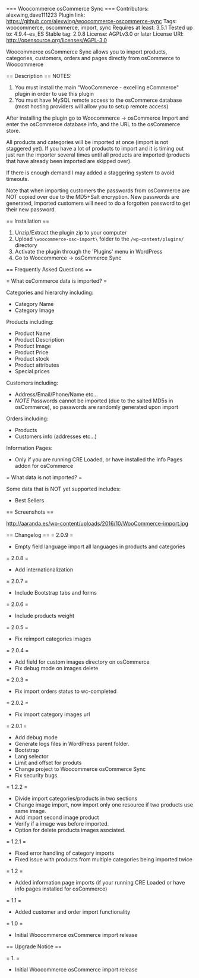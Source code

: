 === Woocommerce osCommerce Sync ===
Contributors: alexwing,dave111223
Plugin link: https://github.com/alexwing/woocommerce-oscommerce-sync
Tags: woocommerce, oscommerce, import, sync
Requires at least: 3.5.1
Tested up to: 4.9.4–es_ES
Stable tag: 2.0.8
License: AGPLv3.0 or later
License URI: http://opensource.org/licenses/AGPL-3.0

Woocommerce osCommerce Sync allows you to import products, categories, customers, orders and pages directly from osCommerce to Woocommerce

== Description ==
NOTES:

1. You must install the main "WooCommerce - excelling eCommerce" plugin in order to use this plugin
2. You must have MySQL remote access to the osCommerce database (most hosting providers will allow you to setup remote access)

After installing the plugin go to Woocommerce -> osCommerce Import and enter the osCommerce database info, and the URL to the osCommerce store.

All products and categories will be imported at once (import is not staggered yet).  If you have a lot of products to import and it is timing out just run the importer several times until all products are imported (products that have already been imported are skipped over).

If there is enough demand I may added a staggering system to avoid timeouts.

Note that when importing customers the passwords from osCommerce are NOT copied over due to the MD5+Salt encryption.  New passwords are generated, imported customers will need to do a forgotten password to get their new password.

== Installation ==

1. Unzip/Extract the plugin zip to your computer
2. Upload `\woocommerce-osc-import\` folder to the `/wp-content/plugins/` directory
3. Activate the plugin through the 'Plugins' menu in WordPress
4. Go to Woocommerce -> osCommerce Sync

== Frequently Asked Questions ==

= What osCommerce data is imported? =

Categories and hierarchy including:
- Category Name
- Category Image

Products including:
- Product Name
- Product Description
- Product Image
- Product Price
- Product stock
- Product attributes
- Special prices

Customers including:
- Address/Email/Phone/Name etc...
- *NOTE* Passwords cannot be imported (due to the salted MD5s in osCommerce), so passwords are randomly generated upon import

Orders including:
- Products
- Customers info (addresses etc...)

Information Pages:
- Only if you are running CRE Loaded, or have installed the Info Pages addon for osCommerce

= What data is not imported? =

Some data that is NOT yet supported includes:
- Best Sellers

== Screenshots ==

http://aaranda.es/wp-content/uploads/2016/10/WooCommerce-import.jpg

== Changelog ==
= 2.0.9 =
* Empty field language import all languages in products and categories


= 2.0.8 =
* Add internationalization

= 2.0.7 =
* Include Bootstrap tabs and forms

= 2.0.6 =
* Include products weight

= 2.0.5 =
* Fix reimport categories images

= 2.0.4 =
* Add field for custom images directory on osCommerce
* Fix debug mode on images delete

= 2.0.3 =
* Fix import orders status to wc-completed

= 2.0.2 =
* Fix import category images url

= 2.0.1 =

* Add debug mode
* Generate logs files in WordPress parent folder.
* Bootstrap 
* Lang selector
* Limit and offset for produts
* Change project to Woocommerce osCommerce Sync
* Fix security bugs. 


= 1.2.2 =

* Divide import categories/products in two sections 
* Change image import, now import only one resource if two products use same image.
* Add import second image product
* Verify if a image was before imported.
* Option for delete products images asociated.


= 1.2.1 =

* Fixed error handling of category imports
* Fixed issue with products from multiple categories being imported twice

= 1.2 =

* Added information page imports (if your running CRE Loaded or have info pages installed for osCommerce)

= 1.1 =

* Added customer and order import functionality

= 1.0 =

* Initial Woocommerce osCommerce import release

== Upgrade Notice ==

= 1. =
* Initial Woocommerce osCommerce import release

